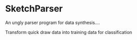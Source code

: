 # SketchParser
An ungly parser program for data synthesis....

Transform quick draw data into training data for classification
